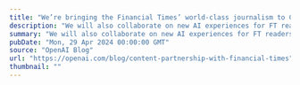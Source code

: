 ```yaml
---
title: "We’re bringing the Financial Times’ world-class journalism to ChatGPT"
description: "We will also collaborate on new AI experiences for FT readers."
summary: "We will also collaborate on new AI experiences for FT readers."
pubDate: "Mon, 29 Apr 2024 00:00:00 GMT"
source: "OpenAI Blog"
url: "https://openai.com/blog/content-partnership-with-financial-times"
thumbnail: ""
---
```


